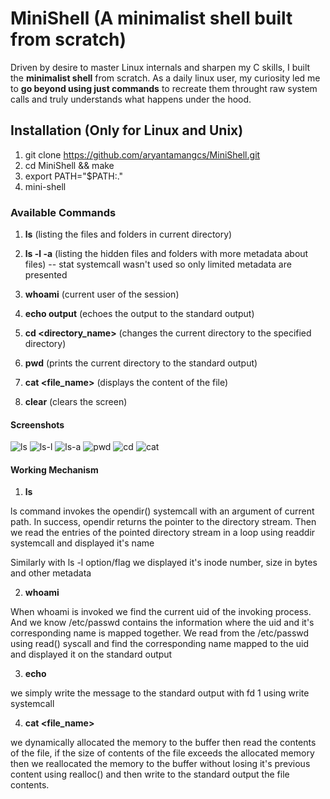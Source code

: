 # MiniShell (A minimalist shell built from scratch)

Driven by desire to master Linux internals and sharpen my C skills, I built the **minimalist shell** from scratch.
As a daily linux user, my curiosity led me to **go beyond using just commands** to recreate them throught raw system calls and truly understands what happens under the hood.

## Installation (Only for Linux and Unix)
 1. git clone https://github.com/aryantamangcs/MiniShell.git 
 2. cd MiniShell && make
 3. export PATH="$PATH:."
 4. mini-shell

### Available Commands
1. **ls** (listing the files and folders in current directory)

2. **ls -l -a** (listing the hidden files and folders with more metadata about files) -- stat systemcall wasn't used so only limited metadata are presented

3. **whoami** (current user of the session)

4. **echo output** (echoes the output to the standard output)
   
6. **cd <directory_name>** (changes the current directory to the specified directory)

7. **pwd** (prints the current directory to the standard output)

8. **cat <file_name>** (displays the content of the file)

9. **clear** (clears the screen)

    
#### Screenshots
![ls](https://github.com/user-attachments/assets/9300bc33-e1db-4b52-83e5-01ec0431726f)
![ls-l](https://github.com/user-attachments/assets/96551cc7-d9bc-43f9-a1ac-6e3928e75d54)
![ls-a](https://github.com/user-attachments/assets/07e18b4f-9043-46d9-93ba-bf53dfcb4e8c)
![pwd](https://github.com/user-attachments/assets/8d388cbd-8cf3-4c04-8cd1-0ae25c6a1940)
![cd](https://github.com/user-attachments/assets/2475003a-37d3-42d1-99f5-6656420b57a6)
![cat](https://github.com/user-attachments/assets/b16e17fb-206f-4a62-a702-67e2657e2070)

#### Working Mechanism

1. **ls**

  ls command invokes the opendir() systemcall with an argument of current path. In success, opendir returns the pointer to
  the directory stream. Then we read the entries of the pointed directory stream in a loop using readdir systemcall and displayed it's name

  Similarly with ls -l option/flag we displayed it's inode number, size in bytes and other metadata
  
2. **whoami**

  When whoami is invoked we find the current uid of the invoking process. And we know /etc/passwd contains the information
  where the uid and it's corresponding name is mapped together. We read from the /etc/passwd using read() syscall and find the corresponding name mapped to the uid and displayed it on the 
  standard output 
  
3. **echo**

  we simply write the message to the standard output with fd 1 using write systemcall
  
4. **cat <file_name>**

  we dynamically allocated the memory to the buffer then read the contents of the file, if the size of contents of the file exceeds the
  allocated memory then we reallocated the memory to the buffer without losing it's previous content using realloc() and then write to the standard output
  the file contents.
    
